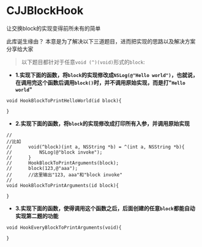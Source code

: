 # CJJBlockHook
让交换block的实现变得前所未有的简单

此库诞生缘由？
本意是为了解决以下三道题目，进而把实现的思路以及解决方案分享给大家
>以下题目都针对于任意`void (^)(void)`形式的`block`:
- **1.实现下面的函数，将`block`的实现修改成`NSLog(@"Hello world")`，也就说，在调用完这个函数后调用`block()`时，并不调用原始实现，而是打"`Hello world`"**
```
void HookBlockToPrintHelloWorld(id block){
    
}
```
- **2.实现下面的函数，将`block`的实现修改成打印所有入参，并调用原始实现**
```
//
//比如
//      void(^block)(int a, NSString *b) = ^(int a, NSString *b){
//          NSLog(@"block invoke");
//      }
//      HookBlockToPrintArguments(block);
//      block(123,@"aaa");
//      //这里输出"123, aaa"和"block invoke"
//
void HookBlockToPrintArguments(id block){
    
}
```
- **3.实现下面的函数，使得调用这个函数之后，后面创建的任意`block`都能自动实现第二题的功能**
```
void HookEveryBlockToPrintArguments(void){
    
}
```
